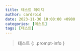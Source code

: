 ```yaml
---
title: 테스트 페이지
author: cardroid
date: 2023-11-30 10:00:00 +0900
categories: [테스트]
tags: [테스트]
---
```


> 테스트
{: .prompt-info }
